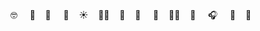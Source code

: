 <div style="align-items:center">
  <br><br><br>


🤓 &nbsp; &nbsp;   🧜‍&nbsp; &nbsp;  🦔 &nbsp; &nbsp;  🍌&nbsp; &nbsp;    ☀️&nbsp; &nbsp;    🚴🏻‍&nbsp; &nbsp;   🐳&nbsp; &nbsp;   🖤 &nbsp; &nbsp;   🌿&nbsp; &nbsp;    🤷🏻‍&nbsp; &nbsp;   🍉 &nbsp; &nbsp;   🎧 &nbsp; &nbsp;  🐣&nbsp; &nbsp;    🌊    

<br><br><br>
</div>

